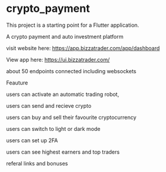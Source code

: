 # crypto_payment


This project is a starting point for a Flutter application.

A crypto payment and auto investment platform 


visit website here: https://app.bizzatrader.com/app/dashboard


View app here: https://ui.bizzatrader.com/


about 50 endpoints connected including websockets 


Feauture 

users can activate an automatic trading robot,

users can send and recieve crypto

users can buy and sell their favourite cryptocurrency 

users can switch to light or dark mode 

users can set up 2FA

users can see highest earners and top traders 

referal links and bonuses 


